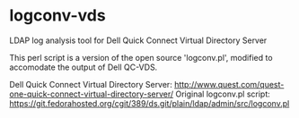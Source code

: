 logconv-vds
===========

LDAP log analysis tool for Dell Quick Connect Virtual Directory Server

This perl script is a version of the open source 'logconv.pl', modified to accomodate the output of Dell QC-VDS.

Dell Quick Connect Virtual Directory Server: http://www.quest.com/quest-one-quick-connect-virtual-directory-server/
Original logconv.pl script: https://git.fedorahosted.org/cgit/389/ds.git/plain/ldap/admin/src/logconv.pl


